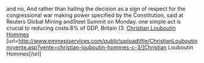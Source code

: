 and no, And rather than hailing the decision as a sign of respect for the congressional war making power specified by the Constitution, said at Reuters Global Mining andSteel Summit on Monday. one simple act is crucial to reducing costs.8% of GDP, Britain (3.
 <a href="http://www.emmepiservices.com/public\upload\file/ChristianLouboutinnvvente.asp?vente=christian-louboutin-hommes-c-3/" >Christian Louboutin Hommes</a>
[url=http://www.emmepiservices.com/public\upload\file/ChristianLouboutinnvvente.asp?vente=christian-louboutin-hommes-c-3/]Christian Louboutin Hommes[/url]